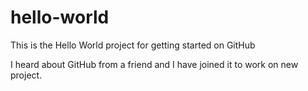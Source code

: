 # hello-world
This is the Hello World project for getting started on GitHub

I heard about GitHub from a friend and I have joined it to work on new project.
